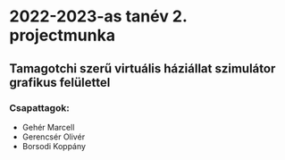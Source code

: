 # 2022-2023-as tanév 2. projectmunka

## Tamagotchi szerű virtuális háziállat szimulátor grafikus felülettel

### Csapattagok:

- Gehér Marcell
- Gerencsér Olivér
- Borsodi Koppány
